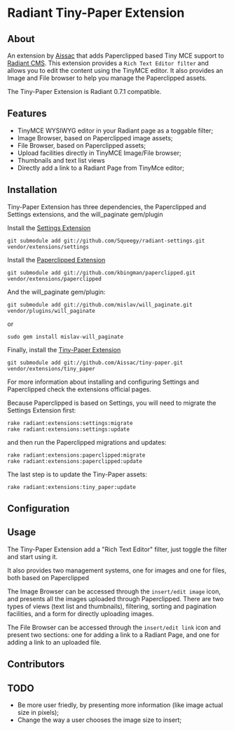 Radiant Tiny-Paper Extension
===

About
---

An extension by [Aissac][ai] that adds Paperclipped based Tiny MCE support to [Radiant CMS][rd]. This extension provides a `Rich Text Editor filter` and allows you to edit the content using the TinyMCE editor. It also provides an Image and File browser to help you manage the Paperclipped assets.

The Tiny-Paper Extension is Radiant 0.7.1 compatible.

Features
---

* TinyMCE WYSIWYG editor in your Radiant page as a toggable filter;
* Image Browser, based on Paperclipped image assets;
* File Browser, based on Paperclipped assets;
* Upload facilities directly in TinyMCE Image/File browser;
* Thumbnails and text list views
* Directly add a link to a Radiant Page from TinyMce editor;

Installation
---

Tiny-Paper Extension has three dependencies, the Paperclipped and Settings extensions, and the will\_paginate gem/plugin

Install the [Settings Extension][settings]

    git submodule add git://github.com/Squeegy/radiant-settings.git vendor/extensions/settings

Install the [Paperclipped Extension][paperclipped]

    git submodule add git://github.com/kbingman/paperclipped.git vendor/extensions/paperclipped
    
And the will\_paginate gem/plugin:

    git submodule add git://github.com/mislav/will_paginate.git vendor/plugins/will_paginate

or

    sudo gem install mislav-will_paginate
    
Finally, install the [Tiny-Paper Extension][tp]

    git submodule add git://github.com/Aissac/tiny-paper.git vendor/extensions/tiny_paper

For more information about installing and configuring Settings and Paperclipped check the extensions official pages.
    
Because Paperclipped is based on Settings, you will need to migrate the Settings Extension first:

    rake radiant:extensions:settings:migrate
    rake radiant:extensions:settings:update
    
and then run the Paperclipped migrations and updates:

    rake radiant:extensions:paperclipped:migrate
    rake radiant:extensions:paperclipped:update
    
The last step is to update the Tiny-Paper assets:

    rake radiant:extensions:tiny_paper:update

Configuration
---

Usage
---

The Tiny-Paper Extension add a "Rich Text Editor" filter, just toggle the filter and start using it.

It also provides two management systems, one for images and one for files, both based on Paperclipped

The Image Browser can be accessed through the `insert/edit image` icon, and presents all the images uploaded through Paperclipped. There are two types of views (text list and thumbnails), filtering, sorting and pagination facilities, and a form for directly uploading images.

The File Browser can be accessed through the `insert/edit link` icon and present two sections: one for adding a link to a Radiant Page, and one for adding a link to an uploaded file.

Contributors
---

TODO
---

* Be more user friedly, by presenting more information (like image actual size in pixels);
* Change the way a user chooses the image size to insert;


[ai]: http://www.aissac.ro/
[rd]: http://radiantcms.org/
[settings]: http://github.com/Squeegy/radiant-settings/tree/master
[paperclipped]: http://github.com/kbingman/paperclipped/tree/master
[tp]: http://blog.aissac.ro/radiant/tiny-paper/